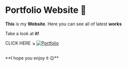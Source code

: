 # **Portfolio Website** 📱

**This** is my **Website**. Here you can see all of latest **works** 
<br />

Take a look at **it!** 
<br/>

CLICK HERE ↘
[![Portfolio](https://user-images.githubusercontent.com/94147847/150810368-af9c1e12-65ae-4698-bf1e-b596003083d6.png)](https://bumboobee.github.io/PersonalWebsite/)

<br />
**I hope you enjoy it 😉**


